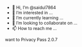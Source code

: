- 👋 Hi, I’m @saidul7864
- 👀 I’m interested in ...
- 🌱 I’m currently learning ...
- 💞️ I’m looking to collaborate on ...
- 📫 How to reach me ...

<!---
saidul7864/saidul7864 is a ✨ special ✨ repository because its `README.md` (this file) appears on your GitHub profile.
You can click the Preview link to take a look at your changes.
---> want to Privacy Pass 2.0.7
